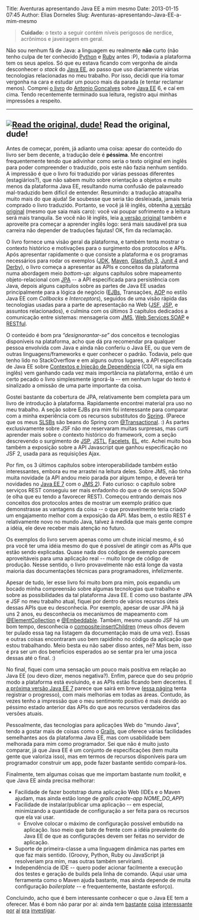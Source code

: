 Title: Aventuras apresentando Java EE a mim mesmo
Date: 2013-01-15 07:45
Author: Elias Dorneles
Slug: Aventuras-apresentando-Java-EE-a-mim-mesmo

> **Cuidado:** o texto a seguir contém níveis perigosos de nerdice,
> acrônimos e javeiragem em geral.

Não sou nenhum fã de Java: a linguagem eu realmente **não** curto (não
tenho culpa de ter conhecido
[Python](http://www.python.org/ "Python.org") e
[Ruby](http://www.ruby-lang.org/ "Ruby-Lang.org") antes :P), todavia a
plataforma tem os seus apelos. Só que eu estava ficando com vergonha de
ainda desconhecer o *stack* do [Java
EE](http://en.wikipedia.org/wiki/Java_EE), ao passo que uso diariamente
várias tecnologias relacionadas no meu trabalho. Por isso, decidi que
iria tomar vergonha na cara e estudar um pouco mais da parada (e tentar
reclamar menos). Comprei [o
livro](http://antoniogoncalves.org/2009/02/13/java-ee-6-book/) do
[Antonio Goncalves](http://antoniogoncalves.org/) sobre [Java
EE](http://en.wikipedia.org/wiki/Java_EE) 6, e caí em cima. Tendo
recentemente terminado sua leitura, registro aqui minhas impressões a
respeito.

  ---------------------------------------------------------------------------------------------------------------------------------------------------------------------------------------
  [![Read the original, dude!](https://eljunior.files.wordpress.com/2013/01/intro-javaee.png?w=300)](http://www.amazon.com/Beginning-Java-Platform-GlassFish-Professional/dp/1430219548)
  Read the original, dude!
  ---------------------------------------------------------------------------------------------------------------------------------------------------------------------------------------

Antes de começar, porém, já adianto uma coisa: apesar do conteúdo do
livro ser bem decente, a tradução dele é **péssima**. Me encontrei
frequentemente tendo que adivinhar como seria o texto original em inglês
para poder compreender o traduzido, pois este não fazia nenhum sentido.
A impressão é que o livro foi traduzido por várias pessoas diferentes
(estagiários?), que não sabem muito sobre orientação a objetos e muito
menos da plataforma Java EE, resultando numa confusão de palavreado
mal-traduzido bem difícil de entender. Resumindo: a tradução atrapalha
muito mais do que ajuda! Se soubesse que seria tão desleixada, jamais
teria comprado o livro traduzido. Portanto, se você já lê inglês,
obtenha [a versão
original](http://www.amazon.com/Beginning-Java-Platform-GlassFish-Professional/dp/1430219548)
(mesmo que saia mais caro): você vai poupar sofrimento e a leitura será
mais tranquila. Se você não lê inglês, leia [a versão
original](http://www.amazon.com/Beginning-Java-Platform-GlassFish-Professional/dp/1430219548 "Beginning Java EE 6 Platform with Glassfish 3")
também e aproveite pra começar a aprender inglês logo: será mais
saudável pra sua carreira não depender de traduções fajutas! OK, fim da
reclamação.

O livro fornece uma visão geral da plataforma, e também tenta mostrar o
contexto histórico e motivações para o surgimento dos protocolos e APIs.
Após apresentar rapidamente o que consiste a plataforma e os programas
necessários para rodar os exemplos
([JDK](http://en.wikipedia.org/wiki/Java_Development_Kit),
[Maven](https://maven.apache.org/), [Glassfish
3](http://glassfish.java.net/), [Junit
4](http://en.wikipedia.org/wiki/JUnit) and
[Derby](http://db.apache.org/derby)), o livro começa a apresentar as
APIs e conceitos da plataforma numa abordagem meio *bottom-up*: alguns
capítulos sobre mapeamento objeto-relacional com
[JPA](http://en.wikipedia.org/wiki/Java_Persistence_API) -- a API
especificada para persistência com Java, depois alguns capítulos sobre
as partes de Java EE usadas principalmente para a lógica de negócio
([EJBs](http://en.wikipedia.org/wiki/Enterprise_JavaBeans), Transações,
[AOP](http://en.wikipedia.org/wiki/Aspect-oriented_programming) no
estilo Java EE com *Callbacks* e *Interceptors*), seguidos de uma visão
rápida das tecnologias usadas para a parte de apresentação na Web
([JSF](http://en.wikipedia.org/wiki/JavaServer_Faces),
[JSP](http://en.wikipedia.org/wiki/JavaServer_Pages), e assuntos
relacionados), e culmina com os últimos 3 capítulos dedicados a
comunicação entre sistemas: mensageria com
[JMS](http://en.wikipedia.org/wiki/Java_Message_Service), [Web Services
SOAP](http://en.wikipedia.org/wiki/Java_API_for_XML_Web_Services) e
[RESTful](http://en.wikipedia.org/wiki/Java_API_for_RESTful_Web_Services).

O conteúdo é bom pra *“designorantar-se”* dos conceitos e tecnologias
disponíveis na plataforma, acho que dá pra recomendar pra qualquer
pessoa envolvida com Java e ainda não conferiu o Java EE, ou que vem de
outras linguagens/frameworks e quer conhecer o padrão. Todavia, pelo que
tenho lido no StackOverflow e em alguns outros lugares, a API
especificada de Java EE sobre [Contextos e Injeção de
Dependência](http://docs.oracle.com/javaee/6/tutorial/doc/gjbnr.html)
(CDI, na sigla em inglês) vem ganhando cada vez mais importância na
plataforma, então é um certo pecado o livro simplesmente ignorá-la -- em
nenhum lugar do texto é sinalizado a omissão de uma parte importante da
coisa.

Gostei bastante da cobertura de JPA, relativamente bem completa para um
livro de introdução à plataforma. Rapidamente encontrei material pra uso
no meu trabalho. A seção sobre EJBs pra mim foi interessante para
comparar com a minha experiência com os recursos substitutos do
[Spring](http://en.wikipedia.org/wiki/Spring_Framework). (Parece que os
meus [SLSBs](http://en.wikipedia.org/wiki/Session_Beans#Stateless_Session_Beans)
são beans do Spring com
[@Transactional](http://static.springsource.org/spring/docs/2.5.x/api/org/springframework/transaction/annotation/Transactional.html).
:) As partes exclusivamente sobre JSF não me reservaram muitas
surpresas, mas curti aprender mais sobre o contexto histórico do
framework, com a seção descrevendo o surgimento de
[JSP](http://en.wikipedia.org/wiki/JavaServer_Pages),
[JSTL](http://en.wikipedia.org/wiki/JavaServer_Pages_Standard_Tag_Library),
[Facelets](http://en.wikipedia.org/wiki/Facelets),
[EL](http://en.wikipedia.org/wiki/Unified_Expression_Language), etc.
Achei muito boa também a exposição sobre a API Javascript que ganhou
especificação no JSF 2, usada para as requisições Ajax.

Por fim, os 3 últimos capítulos sobre interoperabilidade também estão
interessantes, embora eu me arrastei na leitura deles. Sobre JMS, não
tinha muita novidade (a API andou meio parada por algum tempo, e deverá
ter novidades no [Java EE 7](http://jcp.org/en/jsr/detail?id=342) com o
[JMS 2](http://jcp.org/en/jsr/detail?id=343)). Fato curioso: o capítulo
sobre serviços REST conseguiu ser mais enfadonho do que o de serviços
SOAP (e olha que eu tendo a favorecer REST). Começou entrando demais nos
conceitos dos protocolos antes de mostrar um exemplo prático que
demonstrasse as vantagens da coisa -- o que provavelmente teria criado
um engajamento melhor com a exposição da API. Mas bem, o estilo REST é
relativamente novo no mundo Java, talvez à medida que mais gente compre
a idéia, ele deve receber mais atenção no futuro.

Os exemplos do livro servem apenas como um chute inicial mesmo, é só pra
você ter uma idéia mesmo do que é possível de atingir com as APIs que
estão sendo explicadas. Quase nada dos códigos de exemplo parecem
aproveitáveis para uma aplicação real -- muito longe de código de
produção. Nesse sentido, o livro provavelmente não está longe da vasta
maioria das documentações técnicas para programadores, infelizmente.

Apesar de tudo, ler esse livro foi muito bom pra mim, pois expandiu um
bocado minha compreensão sobre algumas tecnologias que trabalho e sobre
as possibilidades da tal plataforma Java EE. E como uso bastante JPA e
JSF no meu trabalho atual, fiquei por dentro de vários recursos úteis
dessas APIs que eu desconhecia. Por exemplo, apesar de usar JPA há já
uns 2 anos, eu desconhecia os mecanismos de mapeamento com
[@ElementCollection](http://docs.oracle.com/javaee/6/api/javax/persistence/ElementCollection.html)
e
[@Embeddable](http://docs.oracle.com/javaee/6/api/javax/persistence/Embeddable.html).
Também, mesmo usando JSF há um bom tempo, desconhecia o
[composite:insertChildren](http://docs.oracle.com/javaee/6/javaserverfaces/2.0/docs/pdldocs/facelets/composite/insertChildren.html)
(meus olhos devem ter pulado essa tag na listagem da documentação mais
de uma vez). Essas e outras coisas encontraram uso bem rapidinho no
código da aplicação que estou trabalhando. Meio besta eu não saber disso
antes, né? Mas bem, isso é pra ser um dos benefícios esperados ao se
sentar pra ler uma josca dessas até o final. :)

No final, fiquei com uma sensação um pouco mais positiva em relação ao
Java EE (ou devo dizer, menos negativa?). Enfim, parece que do seu
próprio modo a plataforma está evoluindo, e as APIs estão ficando bem
decentes. E [a próxima versão Java EE
7](http://jcp.org/en/jsr/detail?id=342) parece que sairá em breve ([essa
página](http://jdevelopment.nl/open-source/java-ee-7-progress-page/)
tenta registrar o progresso), com mais melhorias em todas as áreas.
Contudo, às vezes tenho a impressão que o meu sentimento positivo é mais
devido ao péssimo estado anterior das APIs do que aos recursos
verdadeiros das versões atuais.

Pessoalmente, das tecnologias para aplicações Web do “mundo Java”, tendo
a gostar mais de coisas como o [Grails](http://grails.org/), que oferece
várias facilidades semelhantes aos da plataforma Java EE, mas com
usabilidade bem melhorada para mim como programador. Sei que não é muito
justo comparar, já que Java EE é um conjunto de especificações (tem
muita gente que valoriza isso), mas em termos de recursos disponíveis
para um programador construir um app, pode fazer bastante sentido
compará-los.

Finalmente, tem algumas coisas que me importam bastante num *toolkit*, e
que Java EE ainda precisa melhorar:

-   Facilidade de fazer bootstrap duma aplicação Web (IDEs e o Maven
    ajudam, mas ainda estão longe de *grails create-app NOME\_DO\_APP*)
-   Facilidade de instalar/publicar uma aplicação -- em especial,
    minimizando a quantidade de configuração a ser feita para os
    recursos que ela vai usar.
    -   Envolve colocar o máximo de configuração possível embutido na
        aplicação. Isso meio que bate de frente com a idéia prevalente
        do Java EE de que as configurações devem ser feitas no servidor
        de aplicação.
-   Suporte de primeira-classe a uma linguagem dinâmica nas partes em
    que faz mais sentido. (Groovy, Python, Ruby ou JavaScript já
    resolveriam pra mim, mas outras também serviriam).
-   Independência de IDE -- quero poder acionar facilmente a execução
    dos testes e geração de builds pela linha de comando. (Aqui usar uma
    ferramenta como o Maven ajuda bastante, mas ainda depende de muita
    configuração *boilerplate* -- e frequentemente, bastante esforço).

Concluindo, acho que é bem interessante conhecer o que o Java EE tem a
oferecer. Mas é bom não parar por aí: ainda tem
[bastante](http://www.playframework.org/) [coisa](http://torquebox.org/)
[interessante](http://grails.org/) [por](http://www.joodoweb.com/)
[aí](http://www.webnoir.org/) [pra](http://griffon.codehaus.org/)
[investigar](http://appfuse.org/).
